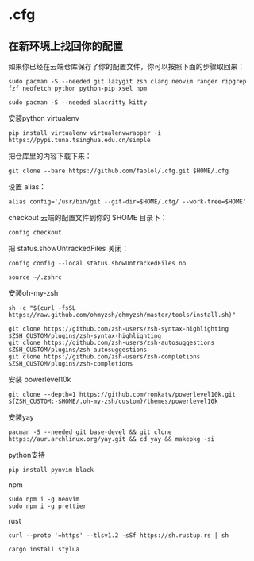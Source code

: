 # .cfg


## 在新环境上找回你的配置
如果你已经在云端仓库保存了你的配置文件，你可以按照下面的步骤取回来：

```
sudo pacman -S --needed git lazygit zsh clang neovim ranger ripgrep fzf neofetch python python-pip xsel npm
```
```
sudo pacman -S --needed alacritty kitty
```

安装python virtualenv
```
pip install virtualenv virtualenvwrapper -i https://pypi.tuna.tsinghua.edu.cn/simple
```
把仓库里的内容下载下来：

```
git clone --bare https://github.com/fablol/.cfg.git $HOME/.cfg
```

设置 alias：

```
alias config='/usr/bin/git --git-dir=$HOME/.cfg/ --work-tree=$HOME'
```

checkout 云端的配置文件到你的 $HOME 目录下：

```
config checkout
```
把 status.showUntrackedFiles 关闭：
```
config config --local status.showUntrackedFiles no
```
```
source ~/.zshrc
```
安装oh-my-zsh
```
sh -c "$(curl -fsSL https://raw.github.com/ohmyzsh/ohmyzsh/master/tools/install.sh)"
```
```
git clone https://github.com/zsh-users/zsh-syntax-highlighting $ZSH_CUSTOM/plugins/zsh-syntax-highlighting
git clone https://github.com/zsh-users/zsh-autosuggestions $ZSH_CUSTOM/plugins/zsh-autosuggestions
git clone https://github.com/zsh-users/zsh-completions $ZSH_CUSTOM/plugins/zsh-completions
```
安装 powerlevel10k
```
git clone --depth=1 https://github.com/romkatv/powerlevel10k.git ${ZSH_CUSTOM:-$HOME/.oh-my-zsh/custom}/themes/powerlevel10k
```
安装yay
```
pacman -S --needed git base-devel && git clone https://aur.archlinux.org/yay.git && cd yay && makepkg -si
```
python支持
```
pip install pynvim black
```
npm
```
sudo npm i -g neovim
sudo npm i -g prettier
```
rust
```
curl --proto '=https' --tlsv1.2 -sSf https://sh.rustup.rs | sh
```
```
cargo install stylua
```
